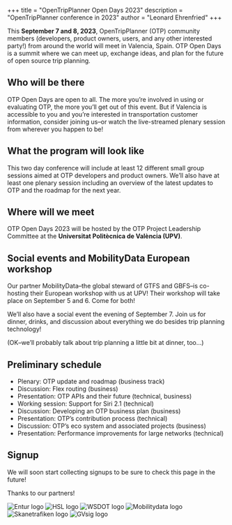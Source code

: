 +++
title = "OpenTripPlanner Open Days 2023"
description = "OpenTripPlanner conference in 2023"
author = "Leonard Ehrenfried"
+++

This **September 7 and 8, 2023**, OpenTripPlanner (OTP) community members (developers, product owners, users, and any other interested party!) 
from around the world will meet in Valencia, Spain. OTP Open Days is a summit where we can meet up, 
exchange ideas, and plan for the future of open source trip planning.

## Who will be there
OTP Open Days are open to all. The more you’re involved in using or evaluating OTP, the more you’ll get out of this event. But if Valencia is accessible to you and you’re interested in transportation customer information, consider joining us–or watch the live-streamed plenary session from wherever you happen to be!

## What the program will look like
This two day conference will include at least 12 different small group sessions aimed at OTP developers and product owners. We’ll also have at least one plenary session including an overview of the latest updates to OTP and the roadmap for the next year.

## Where will we meet
OTP Open Days 2023 will be hosted by the OTP Project Leadership Committee at the **Universitat Politècnica de València (UPV)**.

## Social events and MobilityData European workshop
Our partner MobilityData–the global steward of GTFS and GBFS–is co-hosting their European workshop with us at UPV! Their workshop will take place on September 5 and 6. Come for both!

We’ll also have a social event the evening of September 7. Join us for dinner, drinks, and discussion about everything we do besides trip planning technology! 

(OK–we’ll probably talk about trip planning a little bit at dinner, too…)


## Preliminary schedule 

- Plenary: OTP update and roadmap (business track)
- Discussion: Flex routing (business)
- Presentation: OTP APIs and their future (technical, business)
- Working session: Support for Siri 2.1 (technical)
- Discussion: Developing an OTP business plan (business)
- Presentation: OTP’s contribution process (technical)
- Discussion: OTP’s eco system and associated projects (business)
- Presentation: Performance improvements for large networks (technical)

## Signup

We will soon start collecting signups to be sure to check this page in the future!


Thanks to our partners!

![Entur logo](entur.png)
![HSL logo](hsl.png)
![WSDOT logo](wsdot.png)
![Mobilitydata logo](mobility-data.png)
![Skanetrafiken logo](skanetrafiken.png)
![GVsig logo](gvsig.png)
